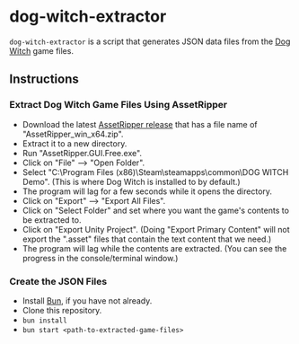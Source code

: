 # dog-witch-extractor

`dog-witch-extractor` is a script that generates JSON data files from the [Dog Witch](https://store.steampowered.com/app/3548520/DOG_WITCH/) game files.

## Instructions

### Extract Dog Witch Game Files Using AssetRipper

- Download the latest [AssetRipper release](https://github.com/AssetRipper/AssetRipper/releases) that has a file name of "AssetRipper_win_x64.zip".
- Extract it to a new directory.
- Run "AssetRipper.GUI.Free.exe".
- Click on "File" --> "Open Folder".
- Select "C:\Program Files (x86)\Steam\steamapps\common\DOG WITCH Demo". (This is where Dog Witch is installed to by default.)
- The program will lag for a few seconds while it opens the directory.
- Click on "Export" --> "Export All Files".
- Click on "Select Folder" and set where you want the game's contents to be extracted to.
- Click on "Export Unity Project". (Doing "Export Primary Content" will not export the ".asset" files that contain the text content that we need.)
- The program will lag while the contents are extracted. (You can see the progress in the console/terminal window.)

### Create the JSON Files

- Install [Bun](https://bun.sh/), if you have not already.
- Clone this repository.
- `bun install`
- `bun start <path-to-extracted-game-files>`
